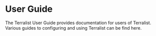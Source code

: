 # User Guide

The Terralist User Guide provides documentation for users of Terralist. Various guides to configuring and using Terralist can be find here.
